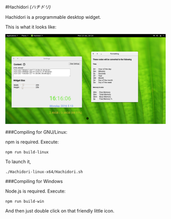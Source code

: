 #Hachidori *(ハチドリ)*

Hachidori is a programmable desktop widget.

This is what it looks like:

<img src="./images/scrot.png">

###Compiling for GNU/Linux:

npm is required. Execute:

`npm run build-linux`

To launch it,

`./Hachidori-linux-x64/Hachidori.sh`

###Compiling for Windows

Node.js is required. Execute:

`npm run build-win`

And then just double click on that friendly little icon.